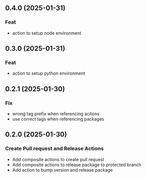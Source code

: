 ## 0.4.0 (2025-01-31)

### Feat

- action to setup node environment

## 0.3.0 (2025-01-31)

### Feat

- action to setup python environment

## 0.2.1 (2025-01-30)

### Fix

- wrong tag prefix when referencing acitons
- use correct tags when referencing packages

## 0.2.0 (2025-01-30)

### Create Pull request and Release Actions

- Add composite actions to create pull request
- Add composite actions to release package to protected branch
- Add action to bump version and release package
